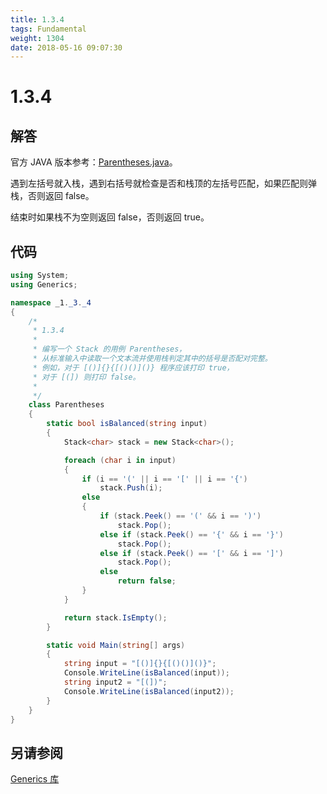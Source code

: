 ```yaml
---
title: 1.3.4
tags: Fundamental
weight: 1304
date: 2018-05-16 09:07:30
---
```


# 1.3.4


## 解答

官方 JAVA 版本参考：[Parentheses.java](http://algs4.cs.princeton.edu/13stacks/Parentheses.java.html)。

遇到左括号就入栈，遇到右括号就检查是否和栈顶的左括号匹配，如果匹配则弹栈，否则返回 false。

结束时如果栈不为空则返回 false，否则返回 true。

## 代码

```csharp
using System;
using Generics;

namespace _1._3._4
{
    /*
     * 1.3.4
     * 
     * 编写一个 Stack 的用例 Parentheses，
     * 从标准输入中读取一个文本流并使用栈判定其中的括号是否配对完整。
     * 例如，对于 [()]{}{[()()]()} 程序应该打印 true，
     * 对于 [(]) 则打印 false。
     * 
     */
    class Parentheses
    {
        static bool isBalanced(string input)
        {
            Stack<char> stack = new Stack<char>();

            foreach (char i in input)
            {
                if (i == '(' || i == '[' || i == '{')
                    stack.Push(i);
                else
                {
                    if (stack.Peek() == '(' && i == ')')
                        stack.Pop();
                    else if (stack.Peek() == '{' && i == '}')
                        stack.Pop();
                    else if (stack.Peek() == '[' && i == ']')
                        stack.Pop();
                    else
                        return false;
                }
            }

            return stack.IsEmpty();
        }

        static void Main(string[] args)
        {
            string input = "[()]{}{[()()]()}";
            Console.WriteLine(isBalanced(input));
            string input2 = "[(])";
            Console.WriteLine(isBalanced(input2));
        }
    }
}
```

## 另请参阅

[Generics 库](https://github.com/ikesnowy/Algorithms-4th-Edition-in-Csharp/tree/master/1%20Fundamental/1.3/Generics)
